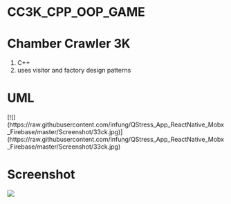 # CC3K_CPP_OOP_GAME

<h1>Chamber Crawler 3K</h1>
<ol>
  <li>C++</li>
  <li>uses visitor and factory design patterns</li>
  </ol>
  
<h1>UML</h1>
[![](https://raw.githubusercontent.com/infung/QStress_App_ReactNative_Mobx_Firebase/master/Screenshot/33ck.jpg)](https://raw.githubusercontent.com/infung/QStress_App_ReactNative_Mobx_Firebase/master/Screenshot/33ck.jpg)

<h1>Screenshot</h1>

[![](http://yvonnefeng.com/wp-content/uploads/2018/02/cc3k-1024x582.png)](http://yvonnefeng.com/wp-content/uploads/2018/02/cc3k-1024x582.png)
